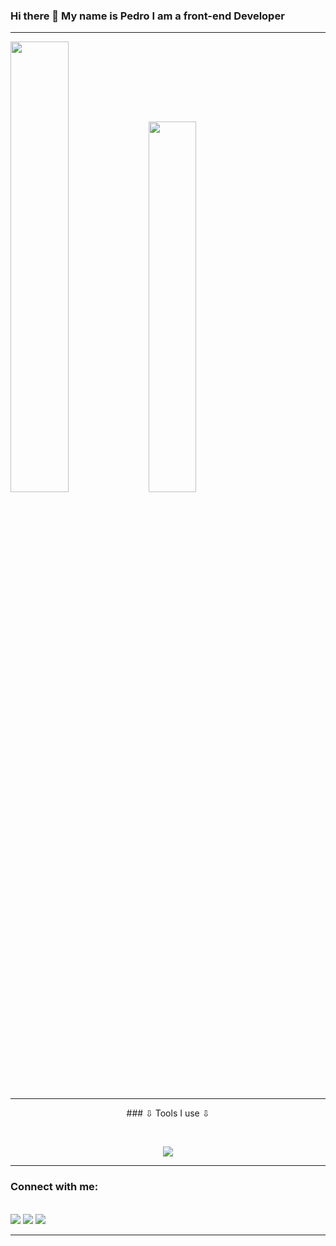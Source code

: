 ### Hi there 👋 My name is Pedro I am a front-end Developer

--------------------



<a href="https://github.com/Pedro-maciel-pinheiro"></a>
<img width="43%"  src="https://github-readme-stats.vercel.app/api?username=Pedro-maciel-pinheiro&show_icons=true&theme=react&hide_border=true&bg_color=0D1117" alt="">
<img width="39%"  src="https://github-readme-stats.vercel.app/api/top-langs/?username=Pedro-maciel-pinheiro&layout=compact&theme=react&hide_border=true&bg_color=0D1117" alt="">

--------------------


 <p align="center" font-weight:bold; font-size:2rem;> ### ⇩  Tools I use   ⇩ </p>


<div style="display: inline_block"><br>

   <p align="center">
  <a href="https://skillicons.dev">
    <img  src="https://skillicons.dev/icons?i=git,github,javascript,typescript,react,nextjs,html,css,tailwind" />
  </a>
</p>
  
  
  
</div>

--------------------

### Connect with me:

<div><br>
<a href="https://www.linkedin.com/in/jpmp1998/" target="_blank"><img src="https://img.shields.io/badge/-LinkedIn-%230077B5?style=for-the-badge&logo=linkedin&logoColor=white" target="_blank"></a> 
<a href = "mailto:shionlk98@gmail.com"><img src="https://img.shields.io/badge/-Gmail-%23333?style=for-the-badge&logo=gmail&logoColor=white" target="_blank"></a>
<a href="https://discord.gg/BkT2fn3RTS" target="_blank"><img src="https://img.shields.io/badge/Discord-7289DA?style=for-the-badge&logo=discord&logoColor=white" target="_blank"></a> 
</div>

--------------------


